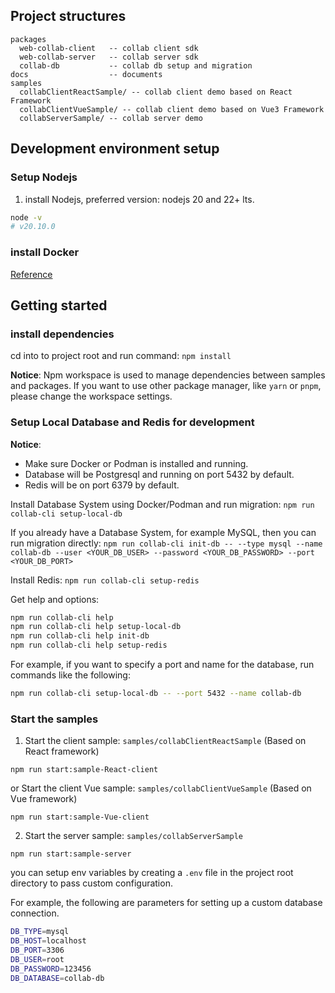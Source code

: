 ## Project structures

```
packages
  web-collab-client   -- collab client sdk
  web-collab-server   -- collab server sdk
  collab-db           -- collab db setup and migration
docs                  -- documents 
samples
  collabClientReactSample/ -- collab client demo based on React Framework
  collabClientVueSample/ -- collab client demo based on Vue3 Framework
  collabServerSample/ -- collab server demo
```

## Development environment setup  

### Setup Nodejs

1. install Nodejs, preferred version: nodejs 20 and 22+ lts.

``` sh
node -v 
# v20.10.0
```

### install Docker

[Reference](https://www.docker.com/get-started/)

## Getting started

### install dependencies

cd into to project root and run command: `npm install`

**Notice**:
Npm workspace is used to manage dependencies between samples and packages.
If you want to use other package manager, like `yarn` or `pnpm`, please change the workspace settings.

### Setup Local Database and Redis for development

**Notice**:

- Make sure Docker or Podman is installed and running.
- Database will be Postgresql and running on port 5432 by default.
- Redis will be on port 6379 by default.

Install Database System using Docker/Podman and run migration:
`npm run collab-cli setup-local-db`

If you already have a Database System, for example MySQL, then you can run migration directly:
`npm run collab-cli init-db -- --type mysql --name collab-db --user <YOUR_DB_USER> --password <YOUR_DB_PASSWORD> --port <YOUR_DB_PORT>`

Install Redis:
`npm run collab-cli setup-redis`

Get help and options:

``` sh
npm run collab-cli help
npm run collab-cli help setup-local-db 
npm run collab-cli help init-db 
npm run collab-cli help setup-redis 
```

For example, if you want to specify a port and name for the database, run commands like the following:

``` sh
npm run collab-cli setup-local-db -- --port 5432 --name collab-db
```

### Start the samples

1. Start the client sample: `samples/collabClientReactSample` (Based on React framework)

`npm run start:sample-React-client`

or Start the client Vue sample: `samples/collabClientVueSample`  (Based on Vue framework)

`npm run start:sample-Vue-client`

2. Start the server sample: `samples/collabServerSample`

`npm run start:sample-server`

you can setup env variables by creating a `.env` file in the project root directory to pass custom configuration.

For example, the following are parameters for setting up a custom database connection.

``` sh
DB_TYPE=mysql
DB_HOST=localhost
DB_PORT=3306
DB_USER=root
DB_PASSWORD=123456
DB_DATABASE=collab-db
```
